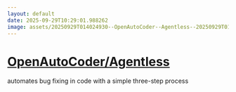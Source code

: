 ```yaml
---
layout: default
date: 2025-09-29T10:29:01.988262
image: assets/20250929T014024930--OpenAutoCoder--Agentless--20250929T015103777--cropped.png
---
```


# [OpenAutoCoder/Agentless](https://github.com/OpenAutoCoder/Agentless)

automates bug fixing in code with a simple three-step process
